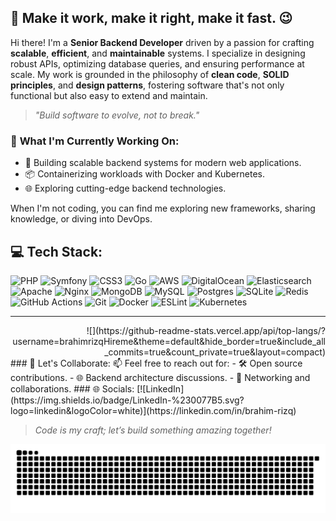 
## 👋 Make it work, make it right, make it fast. :wink:
Hi there! I'm a **Senior Backend Developer** driven by a passion for crafting **scalable**, **efficient**, and **maintainable** systems. I specialize in designing robust APIs, optimizing database queries, and ensuring performance at scale. My work is grounded in the philosophy of **clean code**, **SOLID principles**, and **design patterns**, fostering software that's not only functional but also easy to extend and maintain.
> _"Build software to evolve, not to break."_

### 🌱 **What I'm Currently Working On**:
- 🚀 Building scalable backend systems for modern web applications.
- 📦 Containerizing workloads with Docker and Kubernetes.
- 🌐 Exploring cutting-edge backend technologies.

When I'm not coding, you can find me exploring new frameworks, sharing knowledge, or diving into DevOps.

  
## 💻 Tech Stack:
![PHP](https://img.shields.io/badge/php-%23777BB4.svg?style=for-the-badge&logo=php&logoColor=white) ![Symfony](https://img.shields.io/badge/symfony-%23000000.svg?style=for-the-badge&logo=symfony&logoColor=white) ![CSS3](https://img.shields.io/badge/css3-%231572B6.svg?style=for-the-badge&logo=css3&logoColor=white) ![Go](https://img.shields.io/badge/go-%2300ADD8.svg?style=for-the-badge&logo=go&logoColor=white) ![AWS](https://img.shields.io/badge/AWS-%23FF9900.svg?style=for-the-badge&logo=amazon-aws&logoColor=white) ![DigitalOcean](https://img.shields.io/badge/DigitalOcean-%230167ff.svg?style=for-the-badge&logo=digitalOcean&logoColor=white) ![Elasticsearch](https://img.shields.io/badge/elasticsearch-%230377CC.svg?style=for-the-badge&logo=elasticsearch&logoColor=white) ![Apache](https://img.shields.io/badge/apache-%23D42029.svg?style=for-the-badge&logo=apache&logoColor=white) ![Nginx](https://img.shields.io/badge/nginx-%23009639.svg?style=for-the-badge&logo=nginx&logoColor=white) ![MongoDB](https://img.shields.io/badge/MongoDB-%234ea94b.svg?style=for-the-badge&logo=mongodb&logoColor=white) ![MySQL](https://img.shields.io/badge/mysql-4479A1.svg?style=for-the-badge&logo=mysql&logoColor=white) ![Postgres](https://img.shields.io/badge/postgres-%23316192.svg?style=for-the-badge&logo=postgresql&logoColor=white) ![SQLite](https://img.shields.io/badge/sqlite-%2307405e.svg?style=for-the-badge&logo=sqlite&logoColor=white) ![Redis](https://img.shields.io/badge/redis-%23DD0031.svg?style=for-the-badge&logo=redis&logoColor=white) ![GitHub Actions](https://img.shields.io/badge/github%20actions-%232671E5.svg?style=for-the-badge&logo=githubactions&logoColor=white) ![Git](https://img.shields.io/badge/git-%23F05033.svg?style=for-the-badge&logo=git&logoColor=white) ![Docker](https://img.shields.io/badge/docker-%230db7ed.svg?style=for-the-badge&logo=docker&logoColor=white) ![ESLint](https://img.shields.io/badge/ESLint-4B3263?style=for-the-badge&logo=eslint&logoColor=white) ![Kubernetes](https://img.shields.io/badge/kubernetes-%23326ce5.svg?style=for-the-badge&logo=kubernetes&logoColor=white)

---

<div align="right">
![](https://github-readme-stats.vercel.app/api/top-langs/?username=brahimrizqHireme&theme=default&hide_border=true&include_all_commits=true&count_private=true&layout=compact)
</div>


<div align="left">
### 🚀 Let's Collaborate:
📫 Feel free to reach out for: 
- 🛠 Open source contributions.
- 🌐 Backend architecture discussions.
- 🤝 Networking and collaborations.
### 🌐 Socials:
[![LinkedIn](https://img.shields.io/badge/LinkedIn-%230077B5.svg?logo=linkedin&logoColor=white)](https://linkedin.com/in/brahim-rizq)

> _Code is my craft; let’s build something amazing together!_
</div>
<picture>
  <source media="(prefers-color-scheme: dark)" srcset="https://raw.githubusercontent.com/brahimrizqHireme/brahimrizqHireme/output/github-snake-dark.svg" />
  <source media="(prefers-color-scheme: light)" srcset="https://raw.githubusercontent.com/brahimrizqHireme/brahimrizqHireme/output/github-snake.svg" />
  <img alt="github-snake" src="https://raw.githubusercontent.com/brahimrizqHireme/brahimrizqHireme/output/github-snake.svg" />
</picture>
